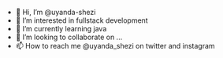 - 👋 Hi, I’m @uyanda-shezi
- 👀 I’m interested in fullstack development
- 🌱 I’m currently learning java
- 💞️ I’m looking to collaborate on ...
- 📫 How to reach me @uyanda_shezi on twitter and instagram

<!---
uyanda-shezi/uyanda-shezi is a ✨ special ✨ repository because its `README.md` (this file) appears on your GitHub profile.
You can click the Preview link to take a look at your changes.
--->
